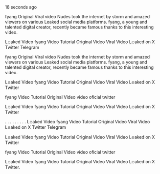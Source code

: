 18 seconds ago

fyang Original Viral video Nudes took the internet by storm and amazed viewers on various Leaked social media platforms. fyang, a young and talented digital creator, recently became famous thanks to this interesting video.

L𝚎aked Video fyang Video Tutorial Original Video Viral Video L𝚎aked on X Twitter Telegram


fyang Original Viral video Nudes took the internet by storm and amazed viewers on various Leaked social media platforms. fyang, a young and talented digital creator, recently became famous thanks to this interesting video.

L𝚎aked Video fyang Video Tutorial Original Video Viral Video L𝚎aked on X Twitter

fyang Video Tutorial Original Video video oficial twitter

L𝚎aked Video fyang Video Tutorial Original Video Viral Video L𝚎aked on X Twitter

. . . . . . . . . L𝚎aked Video fyang Video Tutorial Original Video Viral Video L𝚎aked on X Twitter Telegram

L𝚎aked Video fyang Video Tutorial Original Video Viral Video L𝚎aked on X Twitter

fyang Video Tutorial Original Video video oficial twitter

L𝚎aked Video fyang Video Tutorial Original Video Viral Video L𝚎aked on X Twitter.
